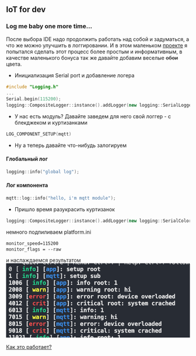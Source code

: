 ## IoT for dev
### Log me baby one more time...
После выбора IDE надо продолжить работать над собой и задуматься, а что же можно улучшить в логгировании.
И в этом маленьком [проекте](https://github.com/darvik80/darvik80.github.io/tree/master/source/arduino-uno-logging) 
я попытался сделать этот процесс более простым и информативным, в качестве 
маленького бонуса так же давайте добавим веселые ~~обои~~ цвета.
<br>
* Инициализация Serial port и добавление логера
```cpp
#include "Logging.h"
...
Serial.begin(115200);
logging::CompositeLogger::instance().addLogger(new logging::SerialLogger());
```

* У нас есть модуль? Давайте заведем для него свой логгер - с блекджеком и куртизанками
```cpp
LOG_COMPONENT_SETUP(mqtt) 
```
* Ну а теперь давайте что-нибудь залогируем
#### Глобальный лог
```cpp
logging::info("global log"); 
```
#### Лог компонента
```cpp
mqtt::log::info("hello, i'm mqtt module"); 
```
* Пришло время разукрасить куртизанок
```cpp
logging::CompositeLogger::instance().addLogger(new logging::SerialColorLogger());
```
немного подпиливаем platform.ini
```properties
monitor_speed=115200
monitor_flags = --raw
```
и наслаждаемся результатом
![colored log](images/color-log.png)

[Как это работает?](https://en.wikipedia.org/wiki/ANSI_escape_code#Colors)
